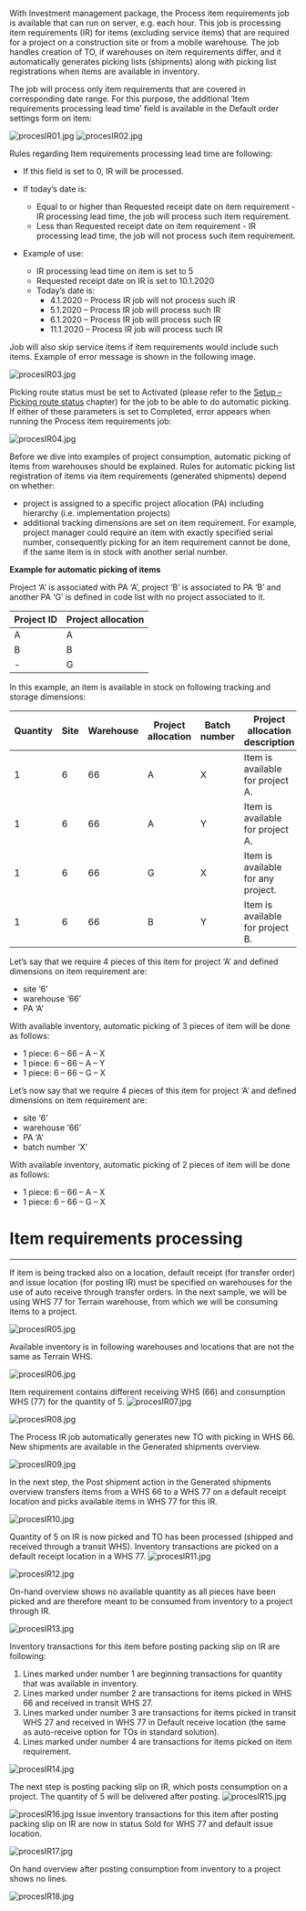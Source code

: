 With Investment management package, the Process item requirements job is available that can run on server, e.g. each hour. This job is processing item requirements (IR) for items (excluding service items) that are required for a project on a construction site or from a mobile warehouse. The job handles creation of TO, if warehouses on item requirements differ, and it automatically generates picking lists (shipments) along with picking list registrations when items are available in inventory.

The job will process only item requirements that are covered in corresponding date range. For this purpose, the additional ‘Item requirements processing lead time’ field is available in the Default order settings form on item:

![procesIR01.jpg](/.attachments/procesIR01-3d8ab8ba-03ab-4b01-b2d3-b5f76cef53fe.jpg) ![procesIR02.jpg](/.attachments/procesIR02-11d53f1a-cb0b-4495-83e8-1e109191f806.jpg)
 
Rules regarding Item requirements processing lead time are following:
- If this field is set to 0, IR will be processed. 

- If today’s date is:
   - Equal to or higher than Requested receipt date on item requirement - IR processing lead time, the job will process such item requirement. 
   - Less than Requested receipt date on item requirement - IR processing lead time, the job will not process such item requirement.
- Example of use:
   - IR processing lead time on item is set to 5
   - Requested receipt date on IR is set to 10.1.2020
   - Today’s date is:
      - 4.1.2020 – Process IR job will not process such IR
      - 5.1.2020 – Process IR job will process such IR
      - 6.1.2020 – Process IR job will process such IR
      - 11.1.2020 – Process IR job will process such IR

Job will also skip service items if item requirements would include such items. Example of error message is shown in the following image.

![procesIR03.jpg](/.attachments/procesIR03-8f379f35-9dec-4f1f-a2d8-bcd22379ac6f.jpg)

Picking route status must be set to Activated (please refer to the [Setup – Picking route status](https://dev.azure.com/DynamicsUIM/D365UIM/_wiki/wikis/D365UIM.wiki/90/Setup?anchor=picking-route-status) chapter) for the job to be able to do automatic picking. If either of these parameters is set to Completed, error appears when running the Process item requirements job:

![procesIR04.jpg](/.attachments/procesIR04-8b7e2b82-a7cf-49e5-9df6-ba9ffcf30cc8.jpg)

Before we dive into examples of project consumption, automatic picking of items from warehouses should be explained. Rules for automatic picking list registration of items via item requirements (generated shipments) depend on whether: 
- project is assigned to a specific project allocation (PA) including hierarchy (i.e. implementation projects) 
- additional tracking dimensions are set on item requirement. For example, project manager could require an item with exactly specified serial number, consequently picking for an item requirement cannot be done, if the same item is in stock with another serial number.

**Example for automatic picking of items**

Project ‘A’ is associated with PA ‘A’, project ‘B’ is associated to PA ‘B’ and another PA ‘G’ is defined in code list with no project associated to it. 

| Project ID | Project allocation |
|--|--|
| A | A |
| B| B |
| - | G |

In this example, an item is available in stock on following tracking and storage dimensions:

| Quantity | Site | Warehouse | Project allocation | Batch number |Project allocation description|
|--|--|--|--|--|--|
|1 |6  |66  |A  |X  | Item is available for project A. |
|1 |6  |66  | A | Y |  Item is available for project A.|
|1 |6  |66  |  G|  X| Item is available for any project. |
|1 |6  | 66 |  B|  Y| Item is available for project B. |

Let’s say that we require 4 pieces of this item for project ‘A’ and defined dimensions on item requirement are: 
- site ‘6’
- warehouse ‘66’
- PA ‘A’

With available inventory, automatic picking of 3 pieces of item will be done as follows:
-	1 piece: 6 – 66 – A – X
-	1 piece: 6 – 66 – A – Y
-	1 piece: 6 – 66 – G – X

Let’s now say that we require 4 pieces of this item for project ‘A’ and defined dimensions on item requirement are: 
-	site ‘6’
-	warehouse ‘66’
-	PA ‘A’
-	batch number ‘X’

With available inventory, automatic picking of 2 pieces of item will be done as follows:
-	1 piece: 6 – 66 – A – X
-	1 piece: 6 – 66 – G – X

# Item requirements processing
---
If item is being tracked also on a location, default receipt (for transfer order) and issue location (for posting IR) must be specified on warehouses for the use of auto receive through transfer orders. In the next sample, we will be using WHS 77 for Terrain warehouse, from which we will be consuming items to a project.

![procesIR05.jpg](/.attachments/procesIR05-612123d7-028e-4fe6-a4fc-f078f2fae60d.jpg)

Available inventory is in following warehouses and locations that are not the same as Terrain WHS.

![procesIR06.jpg](/.attachments/procesIR06-15be6fe1-aa7a-4c6b-a287-169d8f6afebe.jpg)

Item requirement contains different receiving WHS (66) and consumption WHS (77) for the quantity of 5.
![procesIR07.jpg](/.attachments/procesIR07-976a1c2e-79d2-4745-9de5-7bb394646ce3.jpg)

![procesIR08.jpg](/.attachments/procesIR08-9e42f9c4-ad70-45a6-bc21-e2e358f04e52.jpg)

The Process IR job automatically generates new TO with picking in WHS 66. New shipments are available in the Generated shipments overview.

![procesIR09.jpg](/.attachments/procesIR09-e6470b0d-da81-4673-b81d-39b4ef4ee701.jpg)

In the next step, the Post shipment action in the Generated shipments overview transfers items from a WHS 66 to a WHS 77 on a default receipt location and picks available items in WHS 77 for this IR.

![procesIR10.jpg](/.attachments/procesIR10-8238b491-bb93-46ff-beff-e0a02da67892.jpg)

Quantity of 5 on IR is now picked and TO has been processed (shipped and received through a transit WHS). Inventory transactions are picked on a default receipt location in a WHS 77.
![procesIR11.jpg](/.attachments/procesIR11-58d3f047-ca5f-4ff5-aa87-3b5f40ac1af3.jpg)

![procesIR12.jpg](/.attachments/procesIR12-c8158256-b0d5-43fb-8816-0d21e4286809.jpg)

On-hand overview shows no available quantity as all pieces have been picked and are therefore meant to be consumed from inventory to a project through IR.

![procesIR13.jpg](/.attachments/procesIR13-26f087af-46b7-4a0d-9c07-f12b9ef81570.jpg)

Inventory transactions for this item before posting packing slip on IR are following:
1.	Lines marked under number 1 are beginning transactions for quantity that was available in inventory.
2.	Lines marked under number 2 are transactions for items picked in WHS 66 and received in transit WHS 27.
3.	Lines marked under number 3 are transactions for items picked in transit WHS 27 and received in WHS 77 in Default receive location (the same as auto-receive option for TOs in standard solution).
4.	Lines marked under number 4 are transactions for items picked on item requirement.

![procesIR14.jpg](/.attachments/procesIR14-dce03c85-afce-449f-9070-1076149b2a84.jpg)

The next step is posting packing slip on IR, which posts consumption on a project. The quantity of 5 will be delivered after posting.
![procesIR15.jpg](/.attachments/procesIR15-1982fe57-6c34-4170-8d39-cc8b5f744910.jpg)

![procesIR16.jpg](/.attachments/procesIR16-c85e84d6-0467-4ea5-a01b-df65b6927562.jpg)
Issue inventory transactions for this item after posting packing slip on IR are now in status Sold for WHS 77 and default issue location.

![procesIR17.jpg](/.attachments/procesIR17-d16bcd3e-4d12-48ba-832a-92599ad8582c.jpg)

On hand overview after posting consumption from inventory to a project shows no lines.

![procesIR18.jpg](/.attachments/procesIR18-7280d197-ca2e-494e-9caf-f4342d199634.jpg)
